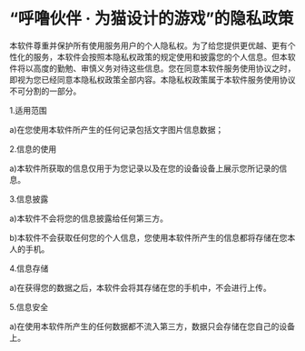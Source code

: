 # “呼噜伙伴 · 为猫设计的游戏”的隐私政策

本软件尊重并保护所有使用服务用户的个人隐私权。为了给您提供更优越、更有个性化的服务，本软件会按照本隐私权政策的规定使用和披露您的个人信息。但本软件将以高度的勤勉、审慎义务对待这些信息。您在同意本软件服务使用协议之时，即视为您已经同意本隐私权政策全部内容。本隐私权政策属于本软件服务使用协议不可分割的一部分。

1.适用范围

a)在您使用本软件所产生的任何记录包括文字图片信息数据；

2.信息的使用

a)本软件所获取的信息仅用于为您记录以及在您的设备设备上展示您所记录的信息。

3.信息披露

a)本软件不会将您的信息披露给任何第三方。

b)本软件不会获取任何您的个人信息，您使用本软件所产生的信息都将存储在您本人的手机。

4.信息存储

a)在获得您的数据之后，本软件会将其存储在您的手机中，不会进行上传。

5.信息安全

a)在使用本软件所产生的任何数据都不流入第三方，数据只会存储在您自己的设备上。
